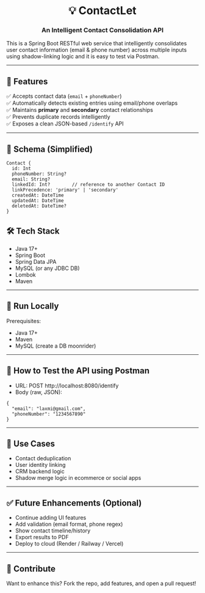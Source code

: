 <h1 align="center">💡 ContactLet</h1>
<h3 align="center">An Intelligent Contact Consolidation API</h3>

This is a Spring Boot RESTful web service that intelligently consolidates user contact information (email & phone number) across multiple inputs using shadow-linking logic and it is easy to test via Postman.

---

## 🚀 Features

✅ Accepts contact data (`email` + `phoneNumber`)  
✅ Automatically detects existing entries using email/phone overlaps  
✅ Maintains **primary** and **secondary** contact relationships  
✅ Prevents duplicate records intelligently  
✅ Exposes a clean JSON-based `/identify` API  

---
## 🧱 Schema (Simplified)

```text
Contact {
  id: Int
  phoneNumber: String?
  email: String?
  linkedId: Int?        // reference to another Contact ID
  linkPrecedence: 'primary' | 'secondary'
  createdAt: DateTime
  updatedAt: DateTime
  deletedAt: DateTime?
}
```
## 🛠️ Tech Stack

- Java 17+
- Spring Boot
- Spring Data JPA 
- MySQL (or any JDBC DB)
- Lombok
- Maven

---
## 🚀 Run Locally

Prerequisites:
- Java 17+
- Maven
- MySQL (create a DB moonrider)

---
## 🧪 How to Test the API using Postman

- URL: POST http://localhost:8080/identify
- Body (raw, JSON):
```text
{
  "email": "laxmi@gmail.com",
  "phoneNumber": "1234567890"
}
```
---
## 📌 Use Cases
- Contact deduplication
- User identity linking
- CRM backend logic
- Shadow merge logic in ecommerce or social apps

---
## ✅ Future Enhancements (Optional)

- Continue adding UI features
- Add validation (email format, phone regex)
- Show contact timeline/history
- Export results to PDF
- Deploy to cloud (Render / Railway / Vercel)

---
## 🙌 Contribute
Want to enhance this? Fork the repo, add features, and open a pull request!
